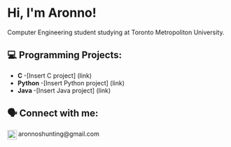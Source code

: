 <h1>Hi, I'm Aronno! </h1>
Computer Engineering student studying at Toronto Metropoliton University.
<h2>💻 Programming Projects:</h2>

- <b>C </b>
  -[Insert C project] (link)
- <b>Python </b>
  -[Insert Python project] (link)
- <b>Java </b>
  -[Insert Java project] (link)

<h2> 🗣️ Connect with me:</h2>

<img align="left" alt="Aronno Das | Email" width="22px" src="https://cdn-icons-png.flaticon.com/512/542/542638.png" />
aronnoshunting@gmail.com
